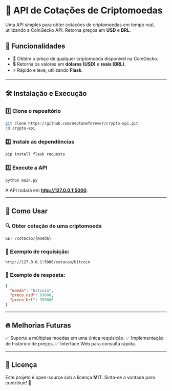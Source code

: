 # 🚀 API de Cotações de Criptomoedas

Uma API simples para obter cotações de criptomoedas em tempo real, utilizando a CoinGecko API. Retorna preços em **USD** e **BRL**.

## 📌 Funcionalidades
- 🔄 Obtém o preço de qualquer criptomoeda disponível na CoinGecko.
- 💲 Retorna os valores em **dólares (USD)** e **reais (BRL)**.
- ⚡ Rápido e leve, utilizando **Flask**.

---

## 🛠️ Instalação e Execução

### 1️⃣ Clone o repositório
```sh
git clone https://github.com/neptuneforever/crypto-api.git
cd crypto-api
```

### 2️⃣ Instale as dependências
```sh
pip install flask requests
```

### 3️⃣ Execute a API
```sh
python main.py
```

A API rodará em **http://127.0.0.1:5000**.

---

## 📡 Como Usar

### 🔍 Obter cotação de uma criptomoeda
```sh
GET /cotacao/{moeda}
```

### 📌 Exemplo de requisição:
```
http://127.0.0.1:5000/cotacao/bitcoin
```

### 📌 Exemplo de resposta:
```json
{
  "moeda": "bitcoin",
  "preco_usd": 69000,
  "preco_brl": 350000
}
```

---

## 🔥 Melhorias Futuras
✅ Suporte a múltiplas moedas em uma única requisição.
✅ Implementação de histórico de preços.
✅ Interface Web para consulta rápida.

---

## 📜 Licença
Este projeto é open-source sob a licença **MIT**. Sinta-se à vontade para contribuir! 🎉

